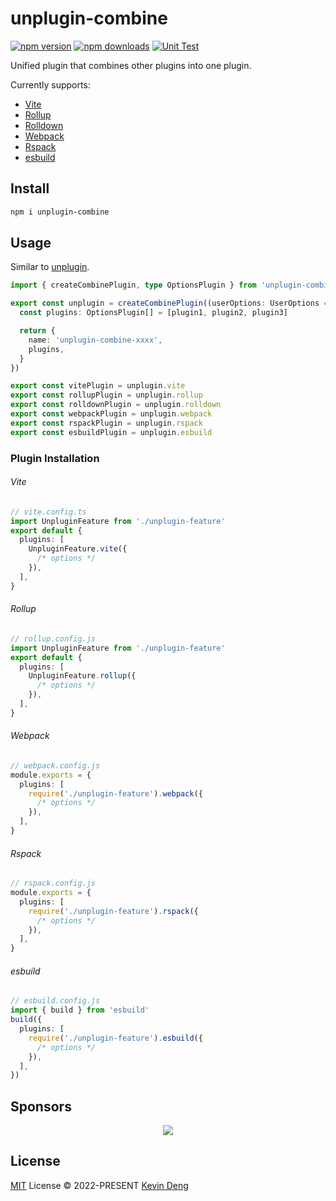 # unplugin-combine

[![npm version][npm-version-src]][npm-version-href]
[![npm downloads][npm-downloads-src]][npm-downloads-href]
[![Unit Test][unit-test-src]][unit-test-href]

Unified plugin that combines other plugins into one plugin.

Currently supports:

- [Vite](https://vitejs.dev/)
- [Rollup](https://rollupjs.org/)
- [Rolldown](https://rolldown.rs/)
- [Webpack](https://webpack.js.org/)
- [Rspack](https://rspack.dev/)
- [esbuild](https://esbuild.github.io/)

## Install

```bash
npm i unplugin-combine
```

## Usage

Similar to [unplugin](https://github.com/unjs/unplugin).

```ts
import { createCombinePlugin, type OptionsPlugin } from 'unplugin-combine'

export const unplugin = createCombinePlugin((userOptions: UserOptions = {}) => {
  const plugins: OptionsPlugin[] = [plugin1, plugin2, plugin3]

  return {
    name: 'unplugin-combine-xxxx',
    plugins,
  }
})

export const vitePlugin = unplugin.vite
export const rollupPlugin = unplugin.rollup
export const rolldownPlugin = unplugin.rolldown
export const webpackPlugin = unplugin.webpack
export const rspackPlugin = unplugin.rspack
export const esbuildPlugin = unplugin.esbuild
```

### Plugin Installation

###### Vite

```ts
// vite.config.ts
import UnpluginFeature from './unplugin-feature'
export default {
  plugins: [
    UnpluginFeature.vite({
      /* options */
    }),
  ],
}
```

###### Rollup

```ts
// rollup.config.js
import UnpluginFeature from './unplugin-feature'
export default {
  plugins: [
    UnpluginFeature.rollup({
      /* options */
    }),
  ],
}
```

###### Webpack

```ts
// webpack.config.js
module.exports = {
  plugins: [
    require('./unplugin-feature').webpack({
      /* options */
    }),
  ],
}
```

###### Rspack

```ts
// rspack.config.js
module.exports = {
  plugins: [
    require('./unplugin-feature').rspack({
      /* options */
    }),
  ],
}
```

###### esbuild

```ts
// esbuild.config.js
import { build } from 'esbuild'
build({
  plugins: [
    require('./unplugin-feature').esbuild({
      /* options */
    }),
  ],
})
```

## Sponsors

<p align="center">
  <a href="https://cdn.jsdelivr.net/gh/sxzz/sponsors/sponsors.svg">
    <img src='https://cdn.jsdelivr.net/gh/sxzz/sponsors/sponsors.svg'/>
  </a>
</p>

## License

[MIT](./LICENSE) License © 2022-PRESENT [Kevin Deng](https://github.com/sxzz)

<!-- Badges -->

[npm-version-src]: https://img.shields.io/npm/v/unplugin-combine.svg
[npm-version-href]: https://npmjs.com/package/unplugin-combine
[npm-downloads-src]: https://img.shields.io/npm/dm/unplugin-combine
[npm-downloads-href]: https://www.npmcharts.com/compare/unplugin-combine?interval=30
[unit-test-src]: https://github.com/sxzz/unplugin-combine/actions/workflows/unit-test.yml/badge.svg
[unit-test-href]: https://github.com/sxzz/unplugin-combine/actions/workflows/unit-test.yml
